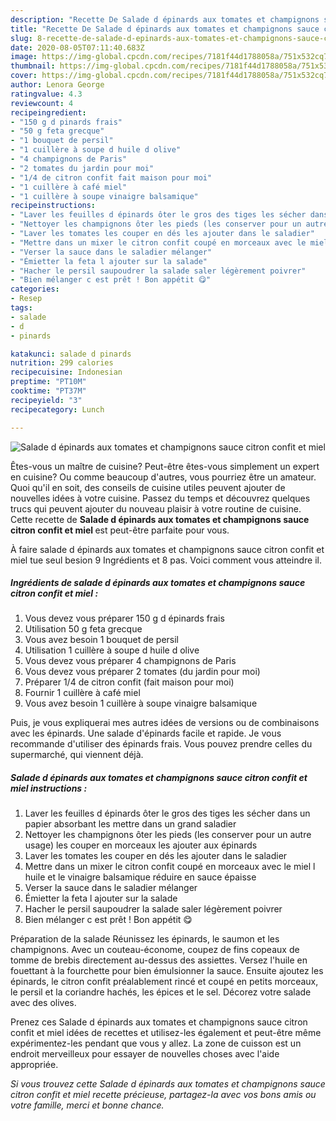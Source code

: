 ```yaml
---
description: "Recette De Salade d épinards aux tomates et champignons sauce citron confit et miel"
title: "Recette De Salade d épinards aux tomates et champignons sauce citron confit et miel"
slug: 8-recette-de-salade-d-epinards-aux-tomates-et-champignons-sauce-citron-confit-et-miel
date: 2020-08-05T07:11:40.683Z
image: https://img-global.cpcdn.com/recipes/7181f44d1788058a/751x532cq70/salade-d-epinards-aux-tomates-et-champignons-sauce-citron-confit-et-miel-photo-principale-de-la-recette.jpg
thumbnail: https://img-global.cpcdn.com/recipes/7181f44d1788058a/751x532cq70/salade-d-epinards-aux-tomates-et-champignons-sauce-citron-confit-et-miel-photo-principale-de-la-recette.jpg
cover: https://img-global.cpcdn.com/recipes/7181f44d1788058a/751x532cq70/salade-d-epinards-aux-tomates-et-champignons-sauce-citron-confit-et-miel-photo-principale-de-la-recette.jpg
author: Lenora George
ratingvalue: 4.3
reviewcount: 4
recipeingredient:
- "150 g d pinards frais"
- "50 g feta grecque"
- "1 bouquet de persil"
- "1 cuillère à soupe d huile d olive"
- "4 champignons de Paris"
- "2 tomates du jardin pour moi"
- "1/4 de citron confit fait maison pour moi"
- "1 cuillère à café miel"
- "1 cuillère à soupe vinaigre balsamique"
recipeinstructions:
- "Laver les feuilles d épinards ôter le gros des tiges les sécher dans un papier absorbant les mettre dans un grand saladier"
- "Nettoyer les champignons ôter les pieds (les conserver pour un autre usage) les couper en morceaux les ajouter aux épinards"
- "Laver les tomates les couper en dés les ajouter dans le saladier"
- "Mettre dans un mixer le citron confit coupé en morceaux avec le miel l huile et le vinaigre balsamique réduire en sauce épaisse"
- "Verser la sauce dans le saladier mélanger"
- "Émietter la feta l ajouter sur la salade"
- "Hacher le persil saupoudrer la salade saler légèrement poivrer"
- "Bien mélanger c est prêt ! Bon appétit 😋"
categories:
- Resep
tags:
- salade
- d
- pinards

katakunci: salade d pinards 
nutrition: 299 calories
recipecuisine: Indonesian
preptime: "PT10M"
cooktime: "PT37M"
recipeyield: "3"
recipecategory: Lunch

---
```



![Salade d épinards aux tomates et champignons sauce citron confit et miel](https://img-global.cpcdn.com/recipes/7181f44d1788058a/751x532cq70/salade-d-epinards-aux-tomates-et-champignons-sauce-citron-confit-et-miel-photo-principale-de-la-recette.jpg)

Êtes-vous un maître de cuisine? Peut-être êtes-vous simplement un expert en cuisine? Ou comme beaucoup d'autres, vous pourriez être un amateur. Quoi qu'il en soit, des conseils de cuisine utiles peuvent ajouter de nouvelles idées à votre cuisine. Passez du temps et découvrez quelques trucs qui peuvent ajouter du nouveau plaisir à votre routine de cuisine. Cette recette de <strong> Salade d épinards aux tomates et champignons sauce citron confit et miel </strong> est peut-être parfaite pour vous.

<!--inarticleads1-->

À faire salade d épinards aux tomates et champignons sauce citron confit et miel tue seul besion 9 Ingrédients et 8 pas. Voici comment vous atteindre il.

##### Ingrédients de salade d épinards aux tomates et champignons sauce citron confit et miel :

1. Vous devez vous préparer 150 g d épinards frais
1. Utilisation 50 g feta grecque
1. Vous avez besoin 1 bouquet de persil
1. Utilisation 1 cuillère à soupe d huile d olive
1. Vous devez vous préparer 4 champignons de Paris
1. Vous devez vous préparer 2 tomates (du jardin pour moi)
1. Préparer 1/4 de citron confit (fait maison pour moi)
1. Fournir 1 cuillère à café miel
1. Vous avez besoin 1 cuillère à soupe vinaigre balsamique


Puis, je vous expliquerai mes autres idées de versions ou de combinaisons avec les épinards. Une salade d&#39;épinards facile et rapide. Je vous recommande d&#39;utiliser des épinards frais. Vous pouvez prendre celles du supermarché, qui viennent déjà. 

<!--inarticleads2-->

##### Salade d épinards aux tomates et champignons sauce citron confit et miel instructions :

1. Laver les feuilles d épinards ôter le gros des tiges les sécher dans un papier absorbant les mettre dans un grand saladier
1. Nettoyer les champignons ôter les pieds (les conserver pour un autre usage) les couper en morceaux les ajouter aux épinards
1. Laver les tomates les couper en dés les ajouter dans le saladier
1. Mettre dans un mixer le citron confit coupé en morceaux avec le miel l huile et le vinaigre balsamique réduire en sauce épaisse
1. Verser la sauce dans le saladier mélanger
1. Émietter la feta l ajouter sur la salade
1. Hacher le persil saupoudrer la salade saler légèrement poivrer
1. Bien mélanger c est prêt ! Bon appétit 😋


Préparation de la salade Réunissez les épinards, le saumon et les champignons. Avec un couteau-économe, coupez de fins copeaux de tomme de brebis directement au-dessus des assiettes. Versez l&#39;huile en fouettant à la fourchette pour bien émulsionner la sauce. Ensuite ajoutez les épinards, le citron confit préalablement rincé et coupé en petits morceaux, le persil et la coriandre hachés, les épices et le sel. Décorez votre salade avec des olives. 

<!--inarticleads1-->

<p>
Prenez ces Salade d épinards aux tomates et champignons sauce citron confit et miel idées de recettes et utilisez-les également et peut-être même expérimentez-les pendant que vous y allez. La zone de cuisson est un endroit merveilleux pour essayer de nouvelles choses avec l'aide appropriée.
</p>

<p>
<i>Si vous trouvez cette Salade d épinards aux tomates et champignons sauce citron confit et miel recette précieuse, partagez-la avec vos bons amis ou votre famille, merci et bonne chance.</i>
</p>

